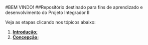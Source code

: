 #BEM VINDO!
##Repositório destinado para fins de aprendizado e desenvolvimento do Projeto Integrador II

Veja as etapas clicando nos tópicos abaixo:

1. **[Introdução;](https://github.com/nobrucamargo/PI-II/blob/3307cbae157147e6776728f8937acc83deac442c/INTRODUCAO.md)**
2. **[Concepção;](https://github.com/nobrucamargo/PI-II/blob/cae4fbb056e9466f3f901994bedd8f647f8fcf74/concepcao.md)**
